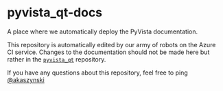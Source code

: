 # pyvista_qt-docs

A place where we automatically deploy the PyVista documentation.

This repository is automatically edited by our army of robots on the
Azure CI service. Changes to the documentation should not be made
here but rather in the [`pyvista_qt`](https://github.com/pyvista/pyvista_qt)
repository.

If you have any questions about this repository, feel free to ping
[@akaszynski](https://github.com/akaszynski)
